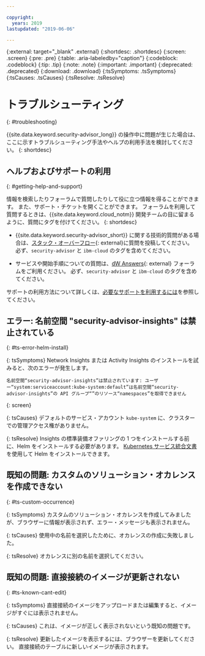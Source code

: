```yaml
---

copyright:
  years: 2019
lastupdated: "2019-06-06"

---
```


{:external: target="_blank" .external}
{:shortdesc: .shortdesc}
{:screen: .screen}
{:pre: .pre}
{:table: .aria-labeledby="caption"}
{:codeblock: .codeblock}
{:tip: .tip}
{:note: .note}
{:important: .important}
{:deprecated: .deprecated}
{:download: .download}
{:tsSymptoms: .tsSymptoms}
{:tsCauses: .tsCauses}
{:tsResolve: .tsResolve}

# トラブルシューティング
{: #troubleshooting}

{{site.data.keyword.security-advisor_long}} の操作中に問題が生じた場合は、ここに示すトラブルシューティング手法やヘルプの利用手法を検討してください。
{: shortdesc}


## ヘルプおよびサポートの利用
{: #getting-help-and-support}



情報を検索したりフォーラムで質問したりして役に立つ情報を得ることができます。 また、サポート・チケットを開くことができます。 フォーラムを利用して質問するときは、{{site.data.keyword.cloud_notm}} 開発チームの目に留まるように、質問にタグを付けてください。
{: shortdesc}

  * {{site.data.keyword.security-advisor_short}} に関する技術的質問がある場合は、[スタック・オーバーフロー](https://stackoverflow.com/){: external}に質問を投稿してください。 必ず、`security-advisor` と `ibm-cloud` のタグを含めてください。

  * サービスや開始手順についての質問は、[dW Answers](https://developer.ibm.com/){: external} フォーラムをご利用ください。 必ず、`security-advisor` と `ibm-cloud` のタグを含めてください。


サポートの利用方法について詳しくは、[必要なサポートを利用するには](/docs/get-support?topic=get-support-getting-customer-support#getting-customer-support)を参照してください。


## エラー: 名前空間 "security-advisor-insights" は禁止されている
{: #ts-error-helm-install}

{: tsSymptoms}
Network Insights または Activity Insights のインストールを試みると、次のエラーが発生します。

```
名前空間“security-advisor-insights”は禁止されています: ユーザー“system:serviceaccount:kube-system:default”は名前空間“security-advisor-insights”の API グループ“”のリソース“namespaces”を取得できません
```
{: screen}

{: tsCauses}
デフォルトのサービス・アカウント `kube-system` に、クラスターでの管理アクセス権がありません。

{: tsResolve}
Insights の標準装備オファリングの 1 つをインストールする前に、Helm をインストールする必要があります。 [Kubernetes サービス統合文書](/docs/containers?topic=containers-helm)を使用して Helm をインストールできます。


## 既知の問題: カスタムのソリューション・オカレンスを作成できない
{: #ts-custom-occurrence}

{: tsSymptoms}
カスタムのソリューション・オカレンスを作成してみましたが、ブラウザーに情報が表示されず、エラー・メッセージも表示されません。

{: tsCauses}
使用中の名前を選択したために、オカレンスの作成に失敗しました。

{: tsResolve}
オカレンスに別の名前を選択してください。

## 既知の問題: 直接接続のイメージが更新されない
{: #ts-known-cant-edit}

{: tsSymptoms}
直接接続のイメージをアップロードまたは編集すると、イメージがすぐには表示されません。

{: tsCauses}
これは、イメージが正しく表示されないという既知の問題です。

{: tsResolve}
更新したイメージを表示するには、ブラウザーを更新してください。 直接接続のテーブルに新しいイメージが表示されます。

